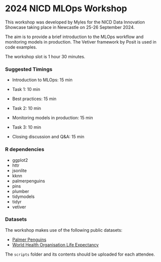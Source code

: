 # 2024 NICD MLOps Workshop

This workshop was developed by Myles for the NICD Data Innovation Showcase taking place in Newcastle on 25-26 September 2024.

The aim is to provide a brief introduction to the MLOps workflow and monitoring models in production. The Vetiver framework by Posit is used in code examples.

The workshop slot is 1 hour 30 minutes.

### Suggested Timings

* Introduction to MLOps: 15 min

* Task 1: 10 min

* Best practices: 15 min

* Task 2: 10 min

* Monitoring models in production: 15 min

* Task 3: 10 min

* Closing discussion and Q&A: 15 min

### R dependencies

- ggplot2
- httr
- jsonlite
- kknn
- palmerpenguins
- pins
- plumber
- tidymodels
- tidyr
- vetiver

### Datasets

The workshop makes use of the following public datasets:

- [Palmer Penguins](https://allisonhorst.github.io/palmerpenguins/)
- [World Health Organisation Life Expectancy](https://www.kaggle.com/datasets/kumarajarshi/life-expectancy-who/data)

The `scripts` folder and its contents should be uploaded for each attendee.
